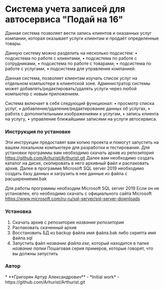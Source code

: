 <h1> Система учета записей для автосервиса "Подай на 16" </h1>

Данная система позволяет вести запись клиентов и оказанных услуг компании, которая оказывает услуги клиентам и продаёт определенные товары.

Данную систему можно разделить на несколько подсистем:
• подсистема по работе с клиентами,
• подсистема по работе с сотрудниками,
• подсистема по работе с товарами,
• подсистема по работе с услугами,
• подсистема для управления компанией.


Данная система, позволяет клиентам изучать список услуг на отдельном компьютере в клиентской зоне.
Администратор системы может добавлять/редактировать/удалять услуги через любой компьютер с новым приложением.

Система включает в себя следующий функционал:
• просмотр списка услуг,
• добавление/удаление/редактирование данных об услугах,
• работа с дополнительными изображениями к услугам,
• запись клиента на услугу,
• управление ближайшими записями на услуги автосервиса.

<h3>Инструкция по установке</h3>

Эти инструкции предоставят вам копию проекта и помогут запустить на вашем локальном компьютере для разработки и тестирования.
Для установки программы вам необходимо скачать архив из репозитория https://github.com/Arhurist/Arthurist.git
Далее вам необходимо создать каталог на диске, скопировать в него архивный файл и распаковать архив.
Далее в программе Microsoft SQL server 2019 необходимо создать базу данных и загрузить в нее данные из файла с расширениемм.bak

Для работы программы необходим Microsoft SQL server 2019
Если он не установлен, его необходимо скачать с официального сайта Microsoft https://www.microsoft.com/ru-ru/sql-server/sql-server-downloads

<h3>Установка</h3>

1. Скачать архив с репозитория *название репозитория*
2. Распаковать скаченный архив
3. Восстановить БД из backup файла имя файла.bak либо скрипта имя файла.sql
4. Запустить файл *название файла.exe*, который находится в папке *название папки*
Пошаговая серия примеров, которые говорят, что вы должны запустить


<h3> Автор </h3>
* **Григорян Артур Александрович** - *Initial work* - https://github.com/Arhurist/Arthurist.git


